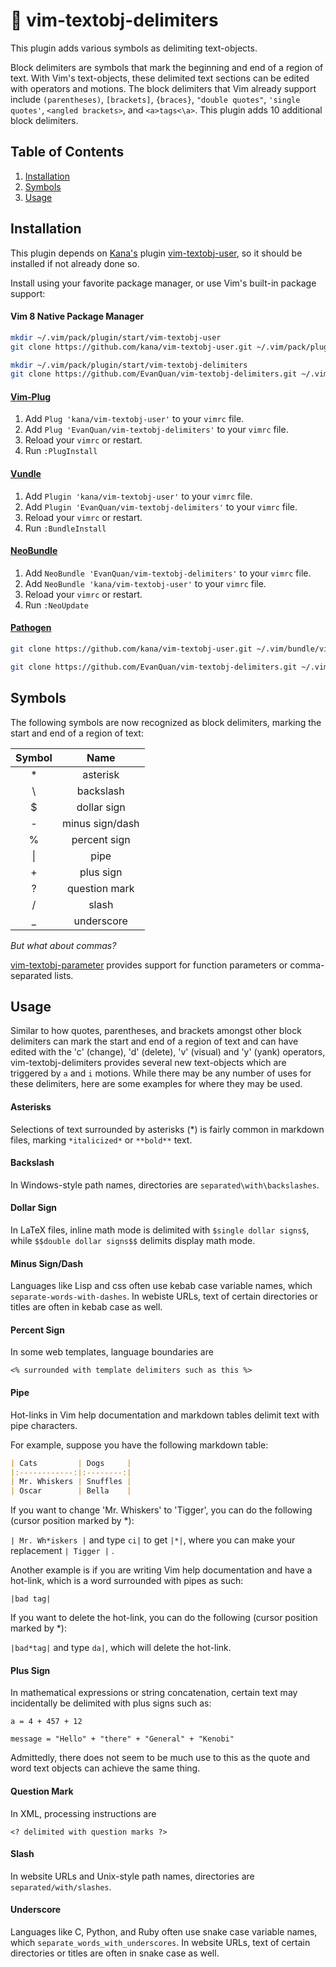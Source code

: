 # :sunrise_over_mountains: vim-textobj-delimiters

This plugin adds various symbols as delimiting text-objects.

Block delimiters are symbols that mark the beginning and end of a region of
text. With Vim's text-objects, these delimited text sections can be edited
with operators and motions. The block delimiters that Vim already support
include `(parentheses)`, `[brackets]`, `{braces}`, `"double quotes"`,
`'single quotes'`, `<angled brackets>`, and `<a>tags<\a>`. This plugin adds
10 additional block delimiters.

Table of Contents
-----------------
1. [Installation](#installation)
2. [Symbols](#symbols)
3. [Usage](#usage)

## Installation

This plugin depends on [Kana's](https://github.com/kana) plugin
[vim-textobj-user](https://github.com/kana/vim-textobj-user), so it should be
installed if not already done so.

Install using your favorite package manager, or use Vim's built-in package
support:

#### Vim 8 Native Package Manager

```bash
mkdir ~/.vim/pack/plugin/start/vim-textobj-user
git clone https://github.com/kana/vim-textobj-user.git ~/.vim/pack/plugin/start/vim-textobj-user

mkdir ~/.vim/pack/plugin/start/vim-textobj-delimiters
git clone https://github.com/EvanQuan/vim-textobj-delimiters.git ~/.vim/pack/plugin/start/vim-textobj-delimiters
```

#### [Vim-Plug](https://github.com/junegunn/vim-plug)

1. Add `Plug 'kana/vim-textobj-user'` to your `vimrc` file.
2. Add `Plug 'EvanQuan/vim-textobj-delimiters'` to your `vimrc` file.
3. Reload your `vimrc` or restart.
4. Run `:PlugInstall`

#### [Vundle](https://github.com/VundleVim/Vundle.vim)

1. Add `Plugin 'kana/vim-textobj-user'` to your `vimrc` file.
2. Add `Plugin 'EvanQuan/vim-textobj-delimiters'` to your `vimrc` file.
3. Reload your `vimrc` or restart.
4. Run `:BundleInstall`

#### [NeoBundle](https://github.com/Shougo/neobundle.vim)

1. Add `NeoBundle 'EvanQuan/vim-textobj-delimiters'` to your `vimrc` file.
2. Add `NeoBundle 'kana/vim-textobj-user'` to your `vimrc` file.
3. Reload your `vimrc` or restart.
4. Run `:NeoUpdate`

#### [Pathogen](https://github.com/tpope/vim-pathogen)

```bash
git clone https://github.com/kana/vim-textobj-user.git ~/.vim/bundle/vim-textobj-user

git clone https://github.com/EvanQuan/vim-textobj-delimiters.git ~/.vim/bundle/vim-textobj-delimiters
```

## Symbols

The following symbols are now recognized as block delimiters, marking the
start and end of a region of text:

| Symbol | Name            |
|:------:|:---------------:|
| *      | asterisk        |
| \      | backslash       |
| $      | dollar sign     |
| -      | minus sign/dash |
| %      | percent sign    |
| \|     | pipe            |
| +      | plus sign       |
| ?      | question mark   |
| /      | slash           |
| _      | underscore      |

*But what about commas?*

[vim-textobj-parameter](https://github.com/sgur/vim-textobj-parameter)
provides support for function parameters or comma-separated lists.

## Usage

Similar to how quotes, parentheses, and brackets amongst other block
delimiters can mark the start and end of a region of text and can have edited
with the 'c' (change), 'd' (delete), 'v' (visual) and 'y' (yank) operators,
vim-textobj-delimiters provides several new text-objects which are triggered
by `a` and `i` motions. While there may be any number of uses for these
delimiters, here are some examples for where they may be used.

#### Asterisks

Selections of text surrounded by asterisks (\*) is fairly common in markdown
files, marking `*italicized*` or `**bold**` text.

#### Backslash

In Windows-style path names, directories are `separated\with\backslashes`.

#### Dollar Sign

In LaTeX files, inline math mode is delimited with `$single dollar signs$`,
while `$$double dollar signs$$` delimits display math mode.

#### Minus Sign/Dash

Languages like Lisp and css often use kebab case variable names, which
`separate-words-with-dashes`. In webiste URLs, text of certain directories or
titles are often in kebab case as well.

#### Percent Sign

In some web templates, language boundaries are

```
<% surrounded with template delimiters such as this %>
```

#### Pipe

Hot-links in Vim help documentation and markdown tables delimit text with
pipe characters.

For example, suppose you have the following markdown table:

```markdown
| Cats         | Dogs     |
|:------------:|:--------:|
| Mr. Whiskers | Snuffles |
| Oscar        | Bella    |
```
If you want to change 'Mr. Whiskers' to 'Tigger', you can do the following
(cursor position marked by \*):

`| Mr. Wh*iskers |` and type `ci|` to get `|*|`, where you can make your
replacement `| Tigger |` .

Another example is if you are writing Vim help documentation and have
a hot-link, which is a word surrounded with pipes as such:

```
|bad tag|
```

If you want to delete the hot-link, you can do the following (cursor position
marked by \*):

`|bad*tag|` and type `da|`, which will delete the hot-link.

#### Plus Sign

In mathematical expressions or string concatenation, certain text may
incidentally be delimited with plus signs such as:

```
a = 4 + 457 + 12

message = "Hello" + "there" + "General" + "Kenobi"
```

Admittedly, there does not seem to be much use to this as the quote and
word text objects can achieve the same thing.

#### Question Mark

In XML, processing instructions are
```
<? delimited with question marks ?>
```

#### Slash

In website URLs and Unix-style path names, directories are
`separated/with/slashes`.

#### Underscore

Languages like C, Python, and Ruby often use snake case variable names, which
`separate_words_with_underscores`. In website URLs, text of certain
directories or titles are often in snake case as well.
